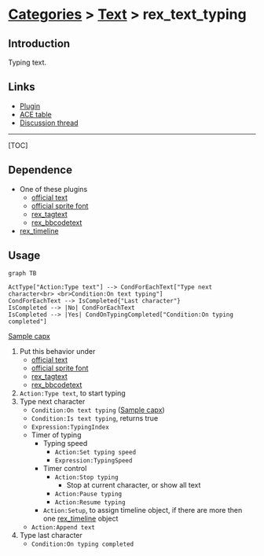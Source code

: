 # [Categories](categories.index.html) > [Text](text.index.html) > rex_text_typing

## Introduction

Typing text.

## Links

- [Plugin](https://rexrainbow.github.io/C2RexDoc/repo/rex_text_typing.7z)
- [ACE table](https://rexrainbow.github.io/C2RexDoc/c2rexpluginsACE/behavior_rex_text_typing.html)
- [Discussion thread](https://www.scirra.com/forum/behavior-typing-for-text-sprite-font-plugin_t67927)


----

[TOC]

## Dependence

- One of these plugins
  - [official text](https://www.scirra.com/manual/116/text)
  - [official sprite font](https://www.scirra.com/manual/166/sprite-font)
  - [rex_tagtext](rex_tagtext.html)
  - [rex_bbcodetext](rex_bbcodetext.html)
- [rex_timeline](rex_timeline.html)

## Usage

```mermaid
graph TB

ActType["Action:Type text"] --> CondForEachText["Type next character<br> <br>Condition:On text typing"]
CondForEachText --> IsCompleted{"Last character"}
IsCompleted --> |No| CondForEachText
IsCompleted --> |Yes| CondOnTypingCompleted["Condition:On typing completed"]
```

[Sample capx](https://onedrive.live.com/redir?resid=7497FD5EC94476E!2047&authkey=!AAfO-p2R2vAlo1k&ithint=file%2ccapx)

1. Put this behavior under
   - [official text](https://www.scirra.com/manual/116/text)
   - [official sprite font](https://www.scirra.com/manual/166/sprite-font)
   - [rex_tagtext](rex_tagtext.html)
   - [rex_bbcodetext](rex_bbcodetext.html)
2. `Action:Type text`, to start typing
3. Type next character
   - `Condition:On text typing`  ([Sample capx](https://onedrive.live.com/redir?resid=7497FD5EC94476E!2046&authkey=!AF-iVMgJ132nB4U&ithint=file%2ccapx))
   - `Condition:Is text typing`, returns true
   - `Expression:TypingIndex`
   - Timer of typing
     - Typing speed
       - `Action:Set typing speed`
       - `Expression:TypingSpeed `
     - Timer control
       - `Action:Stop typing`
         - Stop at current character, or show all text
       - `Action:Pause typing`
       - `Action:Resume typing`
     - `Action:Setup`, to assign timeline object, if there are more then one [rex_timeline](rex_timeline.html) object
   - `Action:Append text `
4. Type last character
   - `Condition:On typing completed`